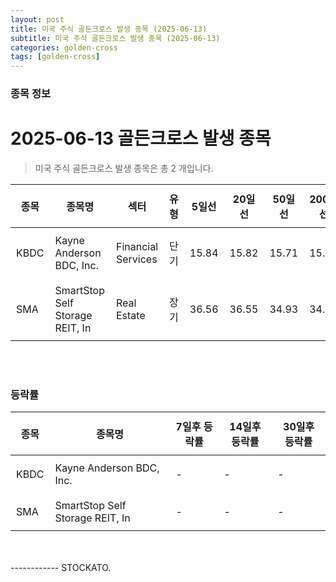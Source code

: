 ```yaml
---
layout: post
title: 미국 주식 골든크로스 발생 종목 (2025-06-13)
subtitle: 미국 주식 골든크로스 발생 종목 (2025-06-13)
categories: golden-cross
tags: [golden-cross]
---
```



### 종목 정보

# 2025-06-13 골든크로스 발생 종목

<blockquote>  <p> 미국 주식 골든크로스 발생 종목은 총 2 개입니다. </p></blockquote>

<style type="text/css">table th,table td { padding: 10px 9px }</style><table><thead><tr><th>종목</th><th>종목명</th><th>섹터</th><th>유형</th><th>5일선</th><th>20일선</th><th>50일선</th><th>200일선</th></tr></thead><tbody><tr><td>KBDC</td><td>Kayne Anderson BDC, Inc.</td><td>Financial Services</td><td>단기</td><td>15.84</td><td>15.82</td><td>15.71</td><td>15.99</td></tr><tr><td>SMA</td><td>SmartStop Self Storage REIT, In</td><td>Real Estate</td><td>장기</td><td>36.56</td><td>36.55</td><td>34.93</td><td>34.88</td></tr></tbody></table><br><br>
### 등락률

<table><thead><tr><th>종목</th><th>종목명</th><th>7일후 등락률</th><th>14일후 등락률</th><th>30일후 등락률</th></tr></thead><tbody><tr><td>KBDC</td><td>Kayne Anderson BDC, Inc.</td><td>-</td><td>-</td><td>-</td></tr><tr><td>SMA</td><td>SmartStop Self Storage REIT, In</td><td>-</td><td>-</td><td>-</td></tr></tbody></table><br><br>
------------
STOCKATO. 
